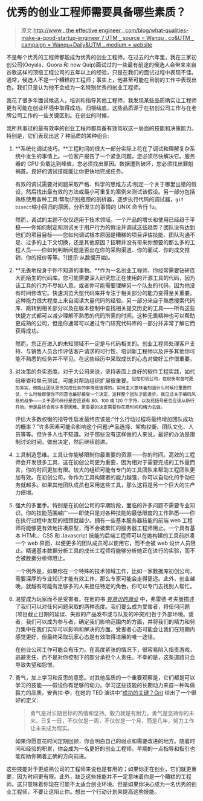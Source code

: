# 优秀的创业工程师需要具备哪些素质？

> 原文:[http://www . the effective engineer . com/blog/what-qualities-make-a-good-startup-engineer？UTM _ source = Wanqu . co&UTM _ campaign = Wanqu+Daily&UTM _ medium = website](http://www.theeffectiveengineer.com/blog/what-qualities-make-a-good-startup-engineer?utm_source=wanqu.co&utm_campaign=Wanqu+Daily&utm_medium=website)

不是每个优秀的工程师都能成为优秀的创业工程师。在过去的六年里，我在三家初创公司(Ooyala、Quora 和 now Quip)面试过的一些最有前途的候选人会带来来自谷歌这样的顶级工程公司的五年以上的经验，只是在我们的面试过程中表现不佳。通常，候选人不是一个糟糕的工程师；事实上，他甚至可能在目前的工作中表现出色。我们只是认为他不会成为一名特别优秀的创业工程师。

我花了很多年面试候选人，培训和指导其他工程师，我发现某些品质确实让工程师更有可能在创业环境中取得成功。归根结底，这些品质源于在初创公司工作与在老牌公司工作的一些关键区别。在创业的时候，

我所共事过的最有效率的创业工程师都具备有效驾驭这一局面的技能和决策能力。特别是，它们表现出这 7 种品质的某种组合:

1.  **系统化调试技巧。**工程时间的很大一部分实际上花在了调试和理解复杂系统中发生的事情上。一位客户报告了一个紧急问题，您必须尽快解决它。服务器的 CPU 负载达到峰值，您必须找出原因。数据遭到破坏，您必须找出罪魁祸首。良好的调试技能能让你更快地完成任务。

    有效的调试需要对问题采取严格、科学的思维方式:制定一个关于哪里出错的假设，然后找出最有效的方法或最小可重复的案例来测试该假设。另一部分包括熟练使用各种工具:帮助识别瓶颈的剖析器，逐步执行代码的调试器，`git bisect`缩小回归的原因，分析发生的事情的 UNIX 命令行 fu。

    然而，调试的主题不仅仅适用于技术领域。一个产品的增长和使用已经趋于平稳——你如何制定和测试关于用户行为的假设并调试这些趋势？团队没有达到他们的项目目标——您如何调试根本原因是糟糕的项目评估技能、团队沟通不足、过多的上下文切换，还是其他原因？招聘并没有带来你想要的那么多的工程人员——你如何判断问题是否出在你的采购渠道、你的面试、你的成交推销、你的报价等等。?(提示:从数据开始)。

2.  **无畏地投身于你不知道的事物。**作为一名创业工程师，你经常需要钻研庞大而陌生的代码库。您可能需要深入研究您正在使用的开源工具的代码，因为该工具的行为不尽如人意。或者你可能需要理解另一个队友的代码，因为他没有时间修改它。快速浏览大型代码库并专注于相关部分的能力变得至关重要。这种能力很大程度上来自阅读大量代码的经验。另一部分来自于熟悉搜索代码库、跳转到相关部分以及在版本控制中查找相关提交历史的工具——所有这些快捷方式都可以减少理解不熟悉的代码所需的时间。这种无畏精神也可以帮助更成熟的公司，但是你通常可以通过专门研究代码库的一部分并非常了解它而获得成功。

    然而，您正在进入的未知领域不一定是与代码相关的。创业工程师处理客户支持、与销售人员合作评估客户请求的可行性、培训新工程师以及许多其他你可能不熟悉的任务并不罕见。在这些经历中采取成长的心态对做好工作很重要。

3.  对决策的务实态度。对于大公司来说，坚持表面上良好的软件工程实践，如代码审查和单元测试，可能对帮助组织扩展很重要。<sup id="fnref:scaling-google">但在初创公司，在权衡取舍时更加务实，做能让团队更快完成任务的事情是值得的。实用主义意味着知道什么时候打重要的仗，什么时候即使你不同意也最好接受一个决定，这样整个团队才能进步。我见过关于编码风格的战争——关于源代码行是否应该有 80、100 或 120 个字符，以及花括号是否应该从新行开始。但是最终会有许多更困难、更重要的决定需要你花费时间和精力去做。</sup>

    评估大多数权衡的指导性启发最终应该是:“什么行动过程将最终增加团队成功的概率？”许多因素可能会影响这个问题:产品选择、架构权衡、团队文化、人员等等。但许多人也不知道。对于那些没有这样做的人来说，最好的办法是限制讨论时间，做出决定，然后继续前进。

4.  工具制造思维。工具让你能够限制你最重要的资源——你的时间。高效的工程师会开发很多工具，这在初创公司更为重要，因为相对于需要完成的工作量而言，你的时间更加有限。较大的组织可能有专门的工具团队来帮助工程团队更加有效。在初创公司，你作为工具构建者的能力越强，你可以自动化的手动任务就越多。如果其他团队成员也采用这些工具，那么这将是另一个巨大的生产力倍增。

5.  强大的多面手。特别是在初创公司的早期阶段，面临的许多问题不需要专业知识。你的技能范围越广——即使只是对各种技能的最低限度的工作熟悉——你在执行过程中发现的瓶颈就越少。拥有一些基本服务器技能的前端 web 工程师将能够更有效地拼凑原型，而不会被繁忙的服务器工程师阻止。一个具有基本 HTML、CSS 和 Javascript 技能的后端工程师可以在她构建的工具前拼凑一个 web 界面，以便更多的团队成员可以使用它，而不会被 web 设计人员阻止。精通基本数据分析工具的成长工程师将能够分析她正在进行的实验，而不会被数据分析师阻止。

    一个例外是，如果你在一个特殊的技术领域工作，比如一家数据库初创公司，需要深厚的专业知识才能有效工作，那么专家可能会走得更远。此外，创业越晚，就越有可能有足够多的人来担任特定的角色，你可以专门去找别人帮忙。

6.  渴望成为玩家而不是受害者。在他的书 [*有意识的商业*](http://www.amazon.com/gp/product/1622032020?tag=theeffeengi-20) 中，弗雷德·考夫曼描述了我们可以对任何问题采取的两种态度。我们要么成为受害者，将任何问题(项目截止日期的延误、失败的产品发布或与队友的冲突)归咎于外部环境。或者，我们可以成为参与者，确定我们影响范围内的方面，并将我们的精力和努力集中在我们实际可以影响和解决的方面。受害者心态可能会让我们在短期内感觉更好，但最终采取玩家心态是有效取得进展的唯一途径。

    在创业公司工作可能会有压力。在高度紧张的情况下，很容易陷入指责游戏，逃避责任，而不是对你控制下的部分承担个人责任。不幸的是，这条道路只会导致失望和怨恨。

7.  勇气，加上学习和反思的意愿。对其他品质的一个重要观察是，它们都是可以学习的技能——假设你有足够的动力。学习这些技能的长期动力来自一种叫做毅力的品质。安吉拉·李，在她的 TED 演讲中“[成功的关键？Grit](http://www.ted.com/talks/angela_lee_duckworth_the_key_to_success_grit) 给出了一个很好的定义:

    > 勇气是对长期目标的热情和坚持。毅力就是有耐力。勇气是坚持你的未来，日复一日，不仅仅是一周，不仅仅是一个月，而是几年，努力工作让未来成为现实。

    如果你愿意花时间定期回顾，你会明白自己的弱点和需要改进的地方。随着时间和经验的积累，你会成为一名更好的创业工程师。早期的一点指导和指引也能帮助你朝着正确的方向前进。

这些技能对于更成熟公司的工程师来说也是有用的；如果你正在创业，它们就更重要，因为时间更有限。此外，缺乏这些技能并不一定意味着你是一个糟糕的工程师。这只意味着你现在可能不太适合创业环境。但是如果你决心成为一名优秀的创业工程师，不要让这阻止你。想出一个行动计划来提高这些技能。